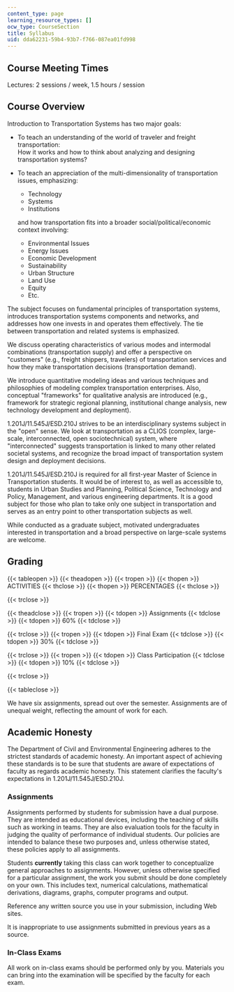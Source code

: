 ```yaml
---
content_type: page
learning_resource_types: []
ocw_type: CourseSection
title: Syllabus
uid: dda62231-59b4-93b7-f766-087ea01fd998
---
```


Course Meeting Times
--------------------

Lectures: 2 sessions / week, 1.5 hours / session

Course Overview
---------------

Introduction to Transportation Systems has two major goals:

*   To teach an understanding of the world of traveler and freight transportation:  
    How it works and how to think about analyzing and designing transportation systems?
*   To teach an appreciation of the multi-dimensionality of transportation issues, emphasizing:
    
    *   Technology
    *   Systems
    *   Institutions
    
    and how transportation fits into a broader social/political/economic context involving:
    
    *   Environmental Issues
    *   Energy Issues
    *   Economic Development
    *   Sustainability
    *   Urban Structure
    *   Land Use
    *   Equity
    *   Etc.

The subject focuses on fundamental principles of transportation systems, introduces transportation systems components and networks, and addresses how one invests in and operates them effectively. The tie between transportation and related systems is emphasized.

We discuss operating characteristics of various modes and intermodal combinations (transportation supply) and offer a perspective on "customers" (e.g., freight shippers, travelers) of transportation services and how they make transportation decisions (transportation demand).

We introduce quantitative modeling ideas and various techniques and philosophies of modeling complex transportation enterprises. Also, conceptual "frameworks" for qualitative analysis are introduced (e.g., framework for strategic regional planning, institutional change analysis, new technology development and deployment).

1.201J/11.545J/ESD.210J strives to be an interdisciplinary systems subject in the "open" sense. We look at transportation as a CLIOS (complex, large-scale, interconnected, open sociotechnical) system, where "interconnected" suggests transportation is linked to many other related societal systems, and recognize the broad impact of transportation system design and deployment decisions.

1.201J/11.545J/ESD.210J is required for all first-year Master of Science in Transportation students. It would be of interest to, as well as accessible to, students in Urban Studies and Planning, Political Science, Technology and Policy, Management, and various engineering departments. It is a good subject for those who plan to take only one subject in transportation and serves as an entry point to other transportation subjects as well.

While conducted as a graduate subject, motivated undergraduates interested in transportation and a broad perspective on large-scale systems are welcome.

Grading
-------

{{< tableopen >}}
{{< theadopen >}}
{{< tropen >}}
{{< thopen >}}
ACTIVITIES
{{< thclose >}}
{{< thopen >}}
PERCENTAGES
{{< thclose >}}

{{< trclose >}}

{{< theadclose >}}
{{< tropen >}}
{{< tdopen >}}
Assignments
{{< tdclose >}}
{{< tdopen >}}
60%
{{< tdclose >}}

{{< trclose >}}
{{< tropen >}}
{{< tdopen >}}
Final Exam
{{< tdclose >}}
{{< tdopen >}}
30%
{{< tdclose >}}

{{< trclose >}}
{{< tropen >}}
{{< tdopen >}}
Class Participation
{{< tdclose >}}
{{< tdopen >}}
10%
{{< tdclose >}}

{{< trclose >}}

{{< tableclose >}}

We have six assignments, spread out over the semester. Assignments are of unequal weight, reflecting the amount of work for each.

Academic Honesty
----------------

The Department of Civil and Environmental Engineering adheres to the strictest standards of academic honesty. An important aspect of achieving these standards is to be sure that students are aware of expectations of faculty as regards academic honesty. This statement clarifies the faculty's expectations in 1.201J/11.545J/ESD.210J.

### Assignments

Assignments performed by students for submission have a dual purpose. They are intended as educational devices, including the teaching of skills such as working in teams. They are also evaluation tools for the faculty in judging the quality of performance of individual students. Our policies are intended to balance these two purposes and, unless otherwise stated, these policies apply to all assignments.

Students **currently** taking this class can work together to conceptualize general approaches to assignments. However, unless otherwise specified for a particular assignment, the work you submit should be done completely on your own. This includes text, numerical calculations, mathematical derivations, diagrams, graphs, computer programs and output.

Reference any written source you use in your submission, including Web sites.

It is inappropriate to use assignments submitted in previous years as a source.

### In-Class Exams

All work on in-class exams should be performed only by you. Materials you can bring into the examination will be specified by the faculty for each exam.